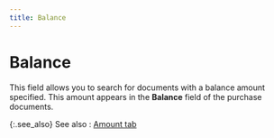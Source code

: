 ```yaml
---
title: Balance
---
```


# Balance


This field allows you to search for documents with a balance amount  specified. This amount appears in the **Balance**  field of the purchase documents.


{:.see_also}
See also
: [Amount  tab]({{site.pp_baseurl}}/find-purc-docs/find-pur-doc-details/amount-details/amount_tab__find_purchase_content.html)
